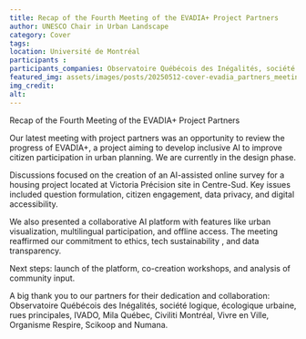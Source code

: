 ```yaml
---
title: Recap of the Fourth Meeting of the EVADIA+ Project Partners
author: UNESCO Chair in Urban Landscape
category: Cover
tags:  
location: Université de Montréal
participants : 
participants_companies: Observatoire Québécois des Inégalités, société logique, écologique urbaine, rues principales, IVADO, Mila Québec, Civiliti Montréal, Vivre en Ville, Organisme Respire, Scikoop and Numana.
featured_img: assets/images/posts/20250512-cover-evadia_partners_meeting.jpg
img_credit: 
alt:
---
```

Recap of the Fourth Meeting of the EVADIA+ Project Partners

Our latest meeting with project partners was an opportunity to review the progress of EVADIA+, a project aiming to develop inclusive AI to improve citizen participation in urban planning. We are currently in the design phase.

Discussions focused on the creation of an AI-assisted online survey for a housing project located at Victoria Précision site in Centre-Sud. Key issues included question formulation, citizen engagement, data privacy, and digital accessibility.

We also presented a collaborative AI platform with features like urban visualization, multilingual participation, and offline access.
The meeting reaffirmed our commitment to ethics, tech sustainability , and data transparency.

Next steps: launch of the platform, co-creation workshops, and analysis of community input.

A big thank you to our partners for their dedication and collaboration: Observatoire Québécois des Inégalités, société logique, écologique urbaine, rues principales, IVADO, Mila Québec, Civiliti Montréal, Vivre en Ville, Organisme Respire, Scikoop and Numana.
